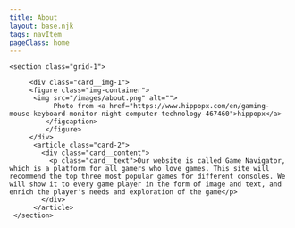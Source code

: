 ```yaml
---
title: About
layout: base.njk
tags: navItem
pageClass: home
---
```


    <section class="grid-1">

         <div class="card__img-1">
         <figure class="img-container">
          <img src="/images/about.png" alt="">
               Photo from <a href="https://www.hippopx.com/en/gaming-mouse-keyboard-monitor-night-computer-technology-467460">hippopx</a>
             </figcaption>
             </figure>
         </div>
          <article class="card-2">
            <div class="card__content">
              <p class="card__text">Our website is called Game Navigator, which is a platform for all gamers who love games. This site will recommend the top three most popular games for different consoles. We will show it to every game player in the form of image and text, and enrich the player's needs and exploration of the game</p>
            </div>
          </article>
     </section>
